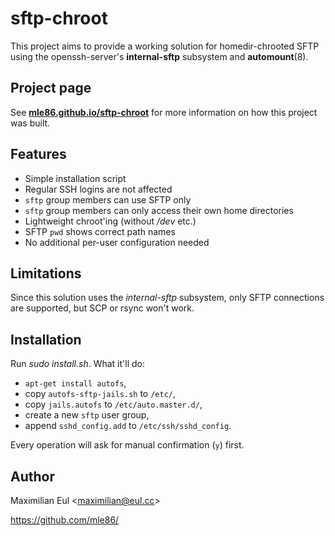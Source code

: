 # sftp-chroot

This project aims to provide a working solution
for homedir-chrooted SFTP
using the openssh-server's **internal-sftp** subsystem
and **automount**(8).


## Project page

See
[**mle86.github.io/sftp-chroot**](http://mle86.github.io/sftp-chroot/)
for more information
on how this project was built.


## Features

* Simple installation script
* Regular SSH logins are not affected
* `sftp` group members can use SFTP only
* `sftp` group members can only access their own home directories
* Lightweight chroot'ing (without */dev* etc.)
* SFTP `pwd` shows correct path names
* No additional per-user configuration needed


## Limitations

Since this solution uses the *internal-sftp* subsystem,
only SFTP connections are supported,
but SCP or rsync won't work.


## Installation

Run *sudo install.sh*.
What it'll do:

* `apt-get install autofs`,
* copy `autofs-sftp-jails.sh` to `/etc/`,
* copy `jails.autofs` to `/etc/auto.master.d/`,
* create a new `sftp` user group,
* append `sshd_config.add` to `/etc/ssh/sshd_config`.

Every operation will ask for manual confirmation (`y`) first.


## Author

Maximilian Eul
\<maximilian@eul.cc\>

https://github.com/mle86/

